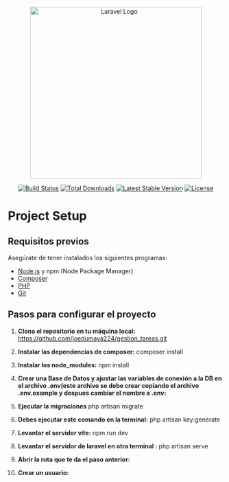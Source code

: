 <p align="center"><a href="https://laravel.com" target="_blank"><img src="https://raw.githubusercontent.com/laravel/art/master/logo-lockup/5%20SVG/2%20CMYK/1%20Full%20Color/laravel-logolockup-cmyk-red.svg" width="400" alt="Laravel Logo"></a></p>

<p align="center">
<a href="https://github.com/laravel/framework/actions"><img src="https://github.com/laravel/framework/workflows/tests/badge.svg" alt="Build Status"></a>
<a href="https://packagist.org/packages/laravel/framework"><img src="https://img.shields.io/packagist/dt/laravel/framework" alt="Total Downloads"></a>
<a href="https://packagist.org/packages/laravel/framework"><img src="https://img.shields.io/packagist/v/laravel/framework" alt="Latest Stable Version"></a>
<a href="https://packagist.org/packages/laravel/framework"><img src="https://img.shields.io/packagist/l/laravel/framework" alt="License"></a>
</p>

# Project Setup

## Requisitos previos

Asegúrate de tener instalados los siguientes programas:

- [Node.js](https://nodejs.org) y npm (Node Package Manager)
- [Composer](https://getcomposer.org)
- [PHP](https://www.php.net)
- [Git](https://git-scm.com)

## Pasos para configurar el proyecto

1. **Clona el repositorio en tu máquina local:**
     https://github.com/joedumaya224/gestion_tareas.git
   

2. **Instalar las dependencias de composer:**
     composer install
   
   
3. **Instalar los node_modules:**
     npm install
   
   
4. **Crear una Base de Datos y ajustar las variables de conexión a la DB en el archivo .env(este archivo se debe crear copiando el archivo .env.example y despues cambiar el nombre a .env:**

5. **Ejecutar la migraciones**
   php artisan migrate

6. **Debes ejecutar este comando en la terminal:**
    php artisan key:generate
    
   
7. **Levantar el servidor vite:**
    npm run dev

      
8. **Levantar el servidor de laravel en otra terminal :**
     php artisan serve
     
     
9. **Abrir la ruta que te da el paso anterior:**

10. **Crear un usuario:**
     
      
  
